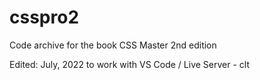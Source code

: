 # csspro2
Code archive for the book CSS Master 2nd edition

Edited: July, 2022 to work with VS Code / Live Server - clt
